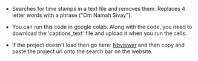 - Searches for time stamps in a text file and removes them. Replaces 4 letter words with a phrase ("Om Namah Sivay").

- You can run this code in google colab. Along with the code, you need to download the 'captions_text' file and upload it when you run the cells. 

- If the project doesn't load then go here: [Nbviewer](https://nbviewer.jupyter.org/) and then copy and paste the project url onto the search bar on the website.
